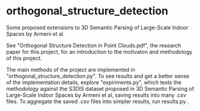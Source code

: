 # orthogonal_structure_detection
Some proposed extensions to 3D Semantic Parsing of Large-Scale Indoor Spaces by Armeni et al.

See "Orthogonal Structure Detection in Point Clouds.pdf", the research paper for this project, for an introduction to the motivaton and methodology  of this project.

The main methods of the project are implemented in "orthogonal_structure_detection.py". 
To see results and get a better sense of the implementation details, explore "expiriments.py", which tests the methodology against the S3DIS dataset proposed in 3D Semantic Parsing of Large-Scale Indoor Spaces by Armeni et al, saving results into many .csv files.
To aggregate the saved .csv files into simpler results, run results.py .
